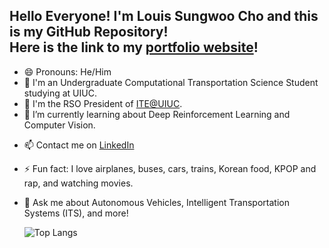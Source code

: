 ## Hello Everyone! I'm Louis Sungwoo Cho and this is my GitHub Repository!<br/> Here is the link to my [portfolio website](https://lotlouischoitslab.github.io)!

- 😄 Pronouns: He/Him  
- 🏫 I'm an Undergraduate Computational Transportation Science Student studying at UIUC.  
- 🚦 I'm the RSO President of [ITE@UIUC](https://ite.cee.illinois.edu/). <!-- - 🔭 I’m currently doing research on  -->
- 🌱 I’m currently learning about Deep Reinforcement Learning and Computer Vision.
<!-- - 👯 I’m looking to collaborate in projects on motion planning algorithms using reinforcement learning. -->
- 📫 Contact me on [LinkedIn](https://www.linkedin.com/in/louis-sungwoo-cho/)
- ⚡ Fun fact: I love airplanes, buses, cars, trains, Korean food, KPOP and rap, and watching movies.
- 💬 Ask me about Autonomous Vehicles, Intelligent Transportation Systems (ITS), and more!

    ![Top Langs](https://github-readme-stats.vercel.app/api/top-langs/?username=lotlouischoitslab&theme=tokyonight)

<!-- -  ...
- 🤔 I’m looking for help with
- 💬 Ask me about ... -->
